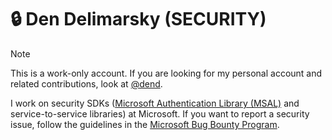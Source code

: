 # 🔒 Den Delimarsky (SECURITY)

>[!NOTE]
>This is a work-only account. If you are looking for my personal account and related contributions, look at [@dend](https://github.com/dend).

I work on security SDKs ([Microsoft Authentication Library (MSAL)](https://msal.dev) and service-to-service libraries) at Microsoft. If you want to report a security issue, follow the guidelines in the [Microsoft Bug Bounty Program](https://www.microsoft.com/msrc/bounty).
